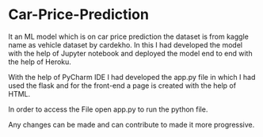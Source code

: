 # Car-Price-Prediction

It an ML model which is on car price prediction the dataset is from kaggle name as vehicle dataset by cardekho. In this I had developed the model with the help of Jupyter notebook and deployed the model end to end with the help of Heroku. 

With the help of PyCharm IDE I had developed the app.py file in which I had used the flask and for the front-end a page is created with the help of HTML.

In order to access the File open app.py to run the python file.

Any changes can be made and can contribute to made it more progressive.
